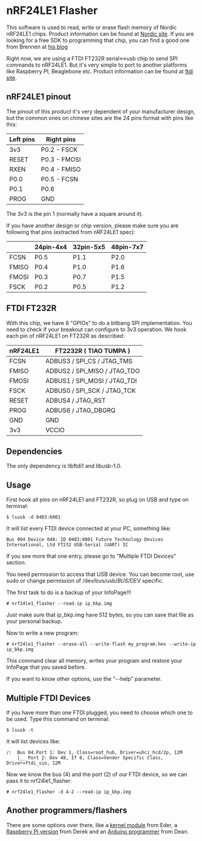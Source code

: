 nRF24LE1 Flasher
================

This software is used to read, write or erase flash memory of Nordic nRF24LE1
chips. Product information can be found at [Nordic site][1].
If you are looking for a free SDK to programming that chip, you can find a good
one from Brennen at [his blog][2]

Right now, we are using a FTDI FT232R serial<->usb chip to send SPI commands to
nRF24LE1. But it's very simple to port to another platforms like Raspberry PI,
Beaglebone etc. Product information can be found at [ftdi site][3].


nRF24LE1 pinout
---------------

The pinout of this product it's very dependent of your manufacturer design, but
the common ones on chinese sites are the 24 pins format with pins like this:

|Left pins|  Right pins  |
|---------|--------------|
|   3v3   | P0.2 - FSCK  |
|   RESET | P0.3 - FMOSI |
|   RXEN  | P0.4 - FMISO |
|   P0.0  | P0.5 - FCSN  |
|   P0.1  | P0.6         |
|   PROG  | GND          |

The 3v3 is the pin 1 (normally have a square around it).

If you have another design or chip version, please make sure you are following
that pins (extracted from nRF24LE1 spec):

|       | 24pin-4x4 | 32pin-5x5 | 48pin-7x7 |
|-------|-----------|-----------|-----------|
| FCSN  |    P0.5   |    P1.1   |    P2.0   |
| FMISO |    P0.4   |    P1.0   |    P1.6   |
| FMOSI |    P0.3   |    P0.7   |    P1.5   |
| FSCK  |    P0.2   |    P0.5   |    P1.2   |


FTDI FT232R
-----------

With this chip, we have 8 "GPIOs" to do a bitbang SPI implementation. You need
to check if your breakout can configure to 3v3 operation.
We hook each pin of nRF24LE1 on FT232R as described:

| nRF24LE1 | FT2232R ( TIAO TUMPA )          |
|----------|---------------------------------|
|   FCSN   |   ADBUS3 / SPI_CS   / JTAG_TMS  |
|   FMISO  |   ADBUS2 / SPI_MISO / JTAG_TDO  |
|   FMOSI  |   ADBUS1 / SPI_MOSI / JTAG_TDI  |
|   FSCK   |   ADBUS0 / SPI_SCK  / JTAG_TCK  |
|   RESET  |   ADBUS4 / JTAG_RST             |
|   PROG   |   ADBUS6 / JTAG_DBGRQ           |
|   GND    |   GND                           |
|   3v3    |   VCCIO                         |

Dependencies
------------

The only dependency is libftdi1 and libusb-1.0.


Usage
-----

First hook all pins on nRF24LE1 and FT232R, so plug on USB and type on terminal:

```
$ lsusb -d 0403:6001
```

It will list every FTDI device connected at your PC, something like:

```
Bus 004 Device 048: ID 0403:6001 Future Technology Devices International, Ltd FT232 USB-Serial (UART) IC 
```

If you see more that one entry, please go to "Multiple FTDI Devices" section.

You need permission to access that USB device. You can become root, use sudo or
change permission of /dev/bus/usb/$BUS/$DEV specific.

The first task to do is a backup of your InfoPage!!!

```
# nrf24le1_flasher --read-ip ip_bkp.img
```

Just make sure that ip_bkp.img have 512 bytes, so you can save that file as your
personal backup.

Now to write a new program:

```
# nrf24le1_flasher --erase-all --write-flash my_program.hex --write-ip ip_bkp.img
```

This command clear all memory, writes your program and restore your InfoPage
that you saved before.

If you want to know other options, use the "--help" parameter.


Multiple FTDI Devices
---------------------

If you have more than one FTDI plugged, you need to choose which one to be used.
Type this command on terminal:

```
$ lsusb -t
```

It will list devices like:

```
/:  Bus 04.Port 1: Dev 1, Class=root_hub, Driver=uhci_hcd/2p, 12M
    |__ Port 2: Dev 48, If 0, Class=Vendor Specific Class, Driver=ftdi_sio, 12M
```

Now we know the bus (4) and the port (2) of our FTDI device, so we can pass it
to nrf24le1_flasher:

```
# nrf24le1_flasher -d 4-2 --read-ip ip_bkp.img
```

Another programmers/flashers
----------------------------

There are some options over there, like a [kernel module][4] from Eder, a
[Raspberry PI version][5] from Derek and an [Arduino programmer][6] from Dean.


[1]: http://www.nordicsemi.com/eng/Products/2.4GHz-RF/nRF24LE1
[2]: http://blog.diyembedded.com/2010/06/nrf24le1-sdk-for-sdcc.html
[3]: http://www.ftdichip.com/Products/ICs/FT232R.htm
[4]: https://github.com/hltrd/nrf24le1
[5]: https://github.com/derekstavis/nrf24le1-libbcm2835
[6]: https://github.com/DeanCording/nRF24LE1_Programmer

